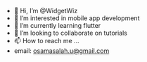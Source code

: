 - 👋 Hi, I’m @WidgetWiz
- 👀 I’m interested in mobile app development
- 🌱 I’m currently learning flutter
- 💞️ I’m looking to collaborate on tutorials
- 📫 How to reach me ...
-   email: osamasalah.u@gmail.com

<!---
WidgetWiz/WidgetWiz is a ✨ special ✨ repository because its `README.md` (this file) appears on your GitHub profile.
You can click the Preview link to take a look at your changes.
--->
